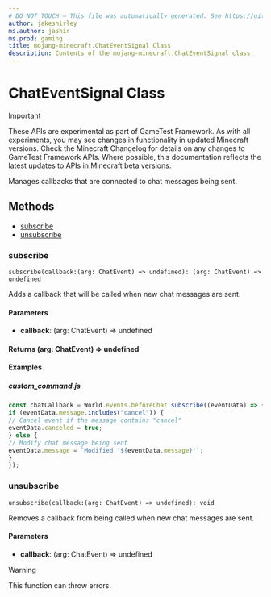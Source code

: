 ```yaml
---
# DO NOT TOUCH — This file was automatically generated. See https://github.com/Mojang/MinecraftScriptingApiDocsGenerator to modify descriptions, examples, etc.
author: jakeshirley
ms.author: jashir
ms.prod: gaming
title: mojang-minecraft.ChatEventSignal Class
description: Contents of the mojang-minecraft.ChatEventSignal class.
---
```

# ChatEventSignal Class
>[!IMPORTANT]
>These APIs are experimental as part of GameTest Framework. As with all experiments, you may see changes in functionality in updated Minecraft versions. Check the Minecraft Changelog for details on any changes to GameTest Framework APIs. Where possible, this documentation reflects the latest updates to APIs in Minecraft beta versions.

Manages callbacks that are connected to chat messages being sent.


## Methods
- [subscribe](#subscribe)
- [unsubscribe](#unsubscribe)
  
### **subscribe**
`
subscribe(callback:(arg: ChatEvent) => undefined): (arg: ChatEvent) => undefined
`

Adds a callback that will be called when new chat messages are sent.
#### **Parameters**
- **callback**: (arg: ChatEvent) => undefined

#### **Returns** (arg: ChatEvent) => undefined


#### **Examples**
##### *custom_command.js*
```javascript
const chatCallback = World.events.beforeChat.subscribe((eventData) => {
if (eventData.message.includes("cancel")) {
// Cancel event if the message contains "cancel"
eventData.canceled = true;
} else {
// Modify chat message being sent
eventData.message = `Modified '${eventData.message}'`;
}
});
```
### **unsubscribe**
`
unsubscribe(callback:(arg: ChatEvent) => undefined): void
`

Removes a callback from being called when new chat messages are sent.
#### **Parameters**
- **callback**: (arg: ChatEvent) => undefined


> [!WARNING]
> This function can throw errors.


